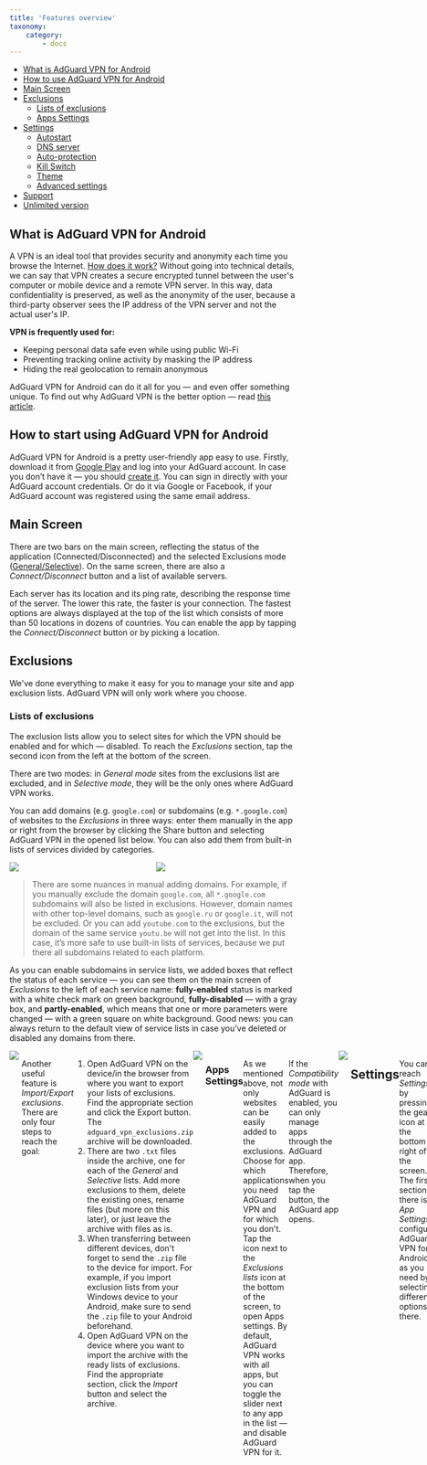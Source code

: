 ```yaml
---
title: 'Features overview'
taxonomy:
    category:
        - docs
---
```

 
*   [What is AdGuard VPN for Android](#adguard-vpn)
*   [How to use AdGuard VPN for Android](#use)
*   [Main Screen](#main)
*   [Exclusions](#exclusions)
    * [Lists of exclusions](#lists)
    * [Apps Settings](#apps)
*   [Settings](#settings)
    * [Autostart](#autostart)
    * [DNS server](#dns-server)
    * [Auto-protection](#auto-protection)
    * [Kill Switch](#kill-switch)
    * [Theme](#theme)
    * [Advanced settings](#advanced-settings)
*   [Support](#support)
*   [Unlimited version](#unlimited-version)
 
<a name="adguard-vpn"></a>
 
## What is AdGuard VPN for Android
 
A VPN is an ideal tool that provides security and anonymity each time you browse the Internet. [How does it work?](http://kb.adguard.com/en/vpn/adguard-vpn-general/how-vpn-works) Without going into technical details, we can say that VPN creates a secure encrypted tunnel between the user's computer or mobile device and a remote VPN server. In this way, data confidentiality is preserved, as well as the anonymity of the user, because a third-party observer sees the IP address of the VPN server and not the actual user's IP.   
 
**VPN is frequently used for:**
 
* Keeping personal data safe even while using public Wi-Fi
* Preventing tracking online activity by masking the IP address
* Hiding the real geolocation to remain anonymous 
 
AdGuard VPN for Android can do it all for you — and even offer something unique. To find out why AdGuard VPN is the better option — read [this article](http://kb.adguard.com/en/vpn/adguard-vpn-general/adguard-vpn-is-the-better-option). 
 
<a name="use"></a>
 
## How to start using AdGuard VPN for Android
 
AdGuard VPN for Android is a pretty user-friendly app easy to use. Firstly, download it from [Google Play](https://play.google.com/store/apps/details?id=com.adguard.vpn) and log into your AdGuard account. In case you don’t have it — you should [create it](https://auth.adguard.com/login.html). You can sign in directly with your AdGuard account credentials. Or do it via Google or Facebook, if your AdGuard account was registered using the same email address.
 
<a name="main"></a>
 
## Main Screen
 
There are two bars on the main screen, reflecting the status of the application (Connected/Disconnected) and the selected Exclusions mode ([General/Selective](#lists-of-exclusions)). On the same screen, there are also a *Connect/Disconnect* button and a list of available servers.
 
Each server has its location and its ping rate, describing the response time of the server. The lower this rate, the faster is your connection. The fastest options are always displayed at the top of the list which consists of more than 50 locations in dozens of countries. You can enable the app by tapping the *Connect/Disconnect* button or by picking a location.
 
<a name="exclusions"></a>
 
## Exclusions

We've done everything to make it easy for you to manage your site and app exclusion lists. AdGuard VPN will only work where you choose. 

<a name="lists"></a>

### Lists of exclusions
 
The exclusion lists allow you to select sites for which the VPN should be enabled and for which — disabled. To reach the *Exclusions* section, tap the second icon from the left at the bottom of the screen.
 
There are two modes: in *General mode* sites from the exclusions list are excluded, and in *Selective mode*, they will be the only ones where AdGuard VPN works.
 
You can add domains (e.g. `google.com`) or subdomains (e.g. `*.google.com`) of websites to the *Exclusions* in three ways: enter them manually in the app or right from the browser by clicking the Share button and selecting AdGuard VPN in the opened list below. You can also add them from built-in lists of services divided by categories.
 
<div style="display:flex">
     <div style="flex:1;padding-right:5px;">
          <img src="https://cdn.adguard.com/public/Adguard/kb/VPN/Screenshots/add_site.png">
     </div>
     <div style="flex:1;padding-left:5px;">
          <img src="https://cdn.adguard.com/public/Adguard/kb/VPN/Screenshots/Add_site_from_list.png">
     </div>
</div>
 
>There are some nuances in manual adding domains. For example, if you manually exclude the domain `google.com`, all `*.google.com` subdomains will also be listed in exclusions. However, domain names with other top-level domains, such as `google.ru` or `google.it`, will not be excluded. Or you can add `youtube.com` to the exclusions, but the domain of the same service `youtu.be` will not get into the list. In this case, it’s more safe to use built-in lists of services, because we put there all subdomains related to each platform.
 
As you can enable subdomains in service lists, we added boxes that reflect the status of each service — you can see them on the main screen of *Exclusions* to the left of each service name: **fully-enabled** status is marked with a white check mark on green background, **fully-disabled** — with a gray box, and **partly-enabled**, which means that one or more parameters were changed — with a green square on white background. Good news: you can always return to the default view of service lists in case you’ve deleted or disabled any domains from there.
 
<div style="display:flex">
     <div style="flex:1;padding-right:5px;">
          <img src="https://cdn.adguard.com/public/Adguard/kb/VPN/Screenshots/statuses.png">
     </div>
 
Another useful feature is *Import/Export exclusions*. There are only four steps to reach the goal:
 
1. Open AdGuard VPN on the device/in the browser from where you want to export your lists of exclusions. Find the appropriate section and click the Export button. The `adguard_vpn_exclusions.zip` archive will be downloaded.
2. There are two `.txt` files inside the archive, one for each of the *General* and *Selective* lists. Add more exclusions to them, delete the existing ones, rename files (but more on this later), or just leave the archive with files as is.
3. When transferring between different devices, don't forget to send the `.zip` file to the device for import. For example, if you import exclusion lists from your Windows device to your Android, make sure to send the `.zip` file to your Android beforehand.
4. Open AdGuard VPN on the device where you want to import the archive with the ready lists of exclusions. Find the appropriate section, click the *Import* button and select the archive.
 
<div style="display:flex">
     <div style="flex:1;padding-right:5px;">
          <img src="https://cdn.adguard.com/public/Adguard/kb/VPN/Screenshots/imp-exp.png">
     </div>
 
<a name="apps"></a>
 
### Apps Settings
 
As we mentioned above, not only websites can be easily added to the exclusions. Choose for which applications you need AdGuard VPN and for which you don't. Tap the icon next to the *Exclusions lists* icon at the bottom of the screen, to open Apps settings. By default, AdGuard VPN works with all apps, but you can toggle the slider next to any app in the list — and disable AdGuard VPN for it.  
 
If the *Compatibility mode* with AdGuard is enabled, you can only manage apps through the AdGuard app. Therefore, when you tap the button, the AdGuard app opens.
 
<div style="display:flex">
     <div style="flex:1;padding-right:5px;">
          <img src="https://cdn.adguard.com/public/Adguard/kb/VPN/Screenshots/apps_settings.jpg">
     </div>
 
<a name="settings"></a>
 
## Settings
 
You can reach *Settings* by pressing the gear icon at the bottom right of the screen. The first section there is *App Settings*: configure AdGuard VPN for Android as you need by selecting different options there.
 
<div style="display:flex">
     <div style="flex:1;padding-right:5px;">
          <img src="https://cdn.adguard.com/public/Adguard/kb/VPN/Screenshots/App_settings.jpg">
     </div>
 
<a name="autostart"></a>
 
### AdGuard VPN autostart
 
The slider switched to the right enables an AdGuard VPN autostart after the device's startup.
 
<a name="dns-server"></a>
 
### DNS Server
 
The purpose of the [Domain name system](https://kb.adguard.com/en/general/dns-filtering#what-is-dns) (DNS) is to translate websites' names into something browsers can understand, i.e. IP addresses. This job is performed by DNS servers. AdGuard VPN for Android offers a choice of several DNS servers, each with special qualities. For example, [AdGuard DNS](https://kb.adguard.com/en/dns/overview) removes ads and protects your device from tracking while AdGuard DNS Family Protection combines the functions of AdGuard DNS with SafeSearch and adult content blocking. There is also an option to add a custom DNS server.
 
<a name="auto-protection"></a>

### Auto-protection

This feature enables AdGuard VPN automatically when your device connects to a cellular or Wi-Fi network.

<a name="kill-switch"></a> 

### Kill Switch
 
You can set up the Kill Switch function on your Android device by following simple instructions on the screen. Why would you do this? If for some reason your VPN connection suddenly drops while you are using a mobile network or public Wi-Fi, Kill Switch will automatically terminate the internet connection, keeping attackers away from seizing your information.
 
Note that if Kill Switch is on, *Apps settings* and *Exclusions* won’t work.
 
<a name="theme"></a>
 
### Theme

You can choose the system default, dark or light theme of the app.

<div style="display:flex">
     <div style="flex:1;padding-right:5px;">
          <img src="https://cdn.adguard.com/public/Adguard/kb/VPN/Screenshots/light.jpg">
     </div>

<div style="display:flex">
     <div style="flex:1;padding-right:5px;">
          <img src="https://cdn.adguard.com/public/Adguard/kb/VPN/Screenshots/dark.jpg">
     </div>
 
<a name="advanced-settings"></a>
 
### Advanced settings
 
In the *Advanced settings*, you can find five sections. You can *Help us to become better* by toggling the switch in the upper block. This action will allow AdGuard VPN to gather crash reports, technical and interaction data. This information will come in anonymously.
 
*Operating mode* section allows you to choose one of three options: VPN, Proxy, and Compatibility mode. In *VPN mode* all traffic is routed through AdGuard VPN automatically. When the *Proxy mode* (SOCKS5) is on, AdGuard VPN runs a local proxy sever which can be used by other apps to route their traffic through it. Choose this option only if you know what you are doing. Enabled *Compatibility mode* allows AdGuard VPN and AdGuard Ad Blocker to work together.  

> Please note that some AdGuard VPN features are disabled in *Compatibility mode*: DNS server selection, Kill Switch and Auto-protection. Also, to manage application tunneling you should open AdGuard Ad Blocker application.  
 
The next two sections are *Logging level* and *Diagnostic info*. Concerning the first option, it is not recommended to enable the Extended logging level unless requested by our support team. Diagnostic info, locally stored technical information about the device and connections (IP address, ID, ping, etc.), can be sent to us in case of any technical problems. 
 
The last section of *Advanced settings* is *Low-level settings*. We urge you not to enter this section unless you are highly qualified or have been asked to do so by our support team. There you will find some options to customize the AdGuard VPN to meet your needs even more. Enable TUN interface logging or IPv6 protocol on the VPN interface, choose a proxy server port or Internet protocol version that should be used — but only if you have the necessary knowledge.
 
<a name="support"></a>
 
### Support
 
At the *Support* section you can leave feedback, report a bug, or export logs and system info for further submission to the helpdesk.
 
<a name="unlimited-version"></a>
 
## Unlimited version
 
You can use AdGuard VPN for Android for free, but then there will be certain restrictions:

* Only 2 devices on which you can simultaneously enable AdGuard VPN
* 3 GB of traffic per month restriction  
* 20 Mbit/sec speed limit
* Only some of the server locations are available

At the same time you can purchase a subscription to get an unlimited version of the app. In the *Settings* choose *About license* and press the *Manage* button. You will be sent to the browser page where you can choose a Monthly or a Yearly payment plan.
 
A subscription allows to have more benefits in comparison with a free account:
 
* 5 simultaneously connected devices 
* Unlimited traffic 
* No speed cap 
* All 50+ locations are available 
 
You can read more about the differences between the free and the paid versions in [this article](http://kb.adguard.com/en/vpn/adguard-vpn-general/free-and-full-versions).
 
 


